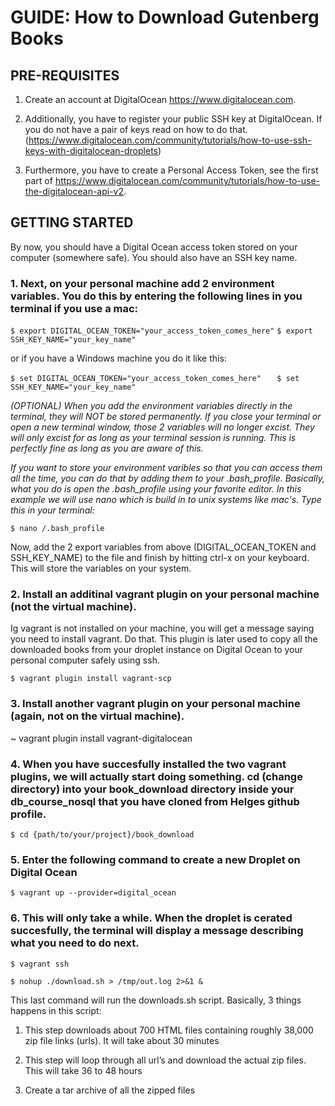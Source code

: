 # GUIDE: How to Download Gutenberg Books

## PRE-REQUISITES

1. Create an account at DigitalOcean https://www.digitalocean.com.

2. Additionally, you have to register your public SSH key at DigitalOcean. If you do not have a pair of keys read on how to do that. (https://www.digitalocean.com/community/tutorials/how-to-use-ssh-keys-with-digitalocean-droplets)

3. Furthermore, you have to create a Personal Access Token, see the first part of https://www.digitalocean.com/community/tutorials/how-to-use-the-digitalocean-api-v2.

## GETTING STARTED

By now, you should have a Digital Ocean access token stored on your computer (somewhere safe). You should also have an SSH key name.

### 1. Next, on your personal machine add 2 environment variables. You do this by entering the following lines in you terminal if    you use a mac:

`$ export DIGITAL_OCEAN_TOKEN="your_access_token_comes_here"`
`$ export SSH_KEY_NAME="your_key_name"    `

or if you have a Windows machine you do it like this:

`$ set DIGITAL_OCEAN_TOKEN="your_access_token_comes_here"   `
`$ set SSH_KEY_NAME="your_key_name"   `

 _(OPTIONAL) When you add the environment variables directly in the terminal, they will NOT be stored permanently. If you        close your terminal or open a new terminal window, those 2 variables will no longer excist. They will only excist for as      long as your terminal session is running. This is perfectly fine as long as you are aware of this._  

 _If you want to store your environment varibles so that you can access them all the time, you can do that by adding them to    your .bash_profile. Basically, what you do is open the .bash_profile using your favorite editor. In this example we will      use nano which is build in to unix systems like mac's. Type this in your terminal:_  

`$ nano /.bash_profile  `

 Now, add the 2 export variables from above (DIGITAL_OCEAN_TOKEN and SSH_KEY_NAME) to the file and finish by hitting ctrl-x    on your keyboard. This will store the variables on your system.


### 2. Install an additinal vagrant plugin on your personal machine (not the virtual machine).

Ig vagrant is not installed on your    machine, you will get a message saying you need to install vagrant. Do that. This plugin is later used to copy all the downloaded books from your droplet instance on Digital Ocean to your personal computer safely using ssh.

`$ vagrant plugin install vagrant-scp`


### 3. Install another vagrant plugin on your personal machine (again, not on the virtual machine).  

~ vagrant plugin install vagrant-digitalocean


### 4. When you have succesfully installed the two vagrant plugins, we will actually start doing something. cd (change directory)    into your book_download directory inside your db_course_nosql that you have cloned from Helges github profile.

`$ cd {path/to/your/project}/book_download`


### 5. Enter the following command to create a new Droplet on Digital Ocean

`$ vagrant up --provider=digital_ocean`


### 6. This will only take a while. When the droplet is cerated succesfully, the terminal will display a message describing what      you need to do next.

`$ vagrant ssh  `

`$ nohup ./download.sh > /tmp/out.log 2>&1 &   `

This last command will run the downloads.sh script. Basically, 3 things happens in this script:   

1. This step downloads about 700 HTML files containing roughly 38,000 zip file links (urls). It will take about 30 minutes

2. This step will loop through all url’s and download the actual zip files. This will take 36 to 48 hours

3.	Create a tar archive of all the zipped files